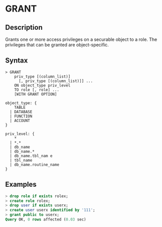 # **GRANT <privileges>**

## **Description**

Grants one or more access privileges on a securable object to a role. The privileges that can be granted are object-specific.

## **Syntax**

```
> GRANT
    priv_type [(column_list)]
      [, priv_type [(column_list)]] ...
    ON object_type priv_level
    TO role [, role] ...
    [WITH GRANT OPTION]

object_type: {
    TABLE
  | DATABASE  
  | FUNCTION
  | ACCOUNT
}

priv_level: {
    *
  | *.*
  | db_name
  | db_name.*
  | db_name.tbl_nam e
  | tbl_name
  | db_name.routine_name
}
```

## **Examples**

```sql
> drop role if exists rolex;
> create role rolex;
> drop user if exists userx;
> create user userx identified by '111';
> grant public to userx;
Query OK, 0 rows affected (0.03 sec)
```
